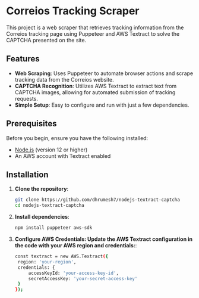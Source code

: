# Correios Tracking Scraper

This project is a web scraper that retrieves tracking information from the Correios tracking page using Puppeteer and AWS Textract to solve the CAPTCHA presented on the site.

## Features

- **Web Scraping**: Uses Puppeteer to automate browser actions and scrape tracking data from the Correios website.
- **CAPTCHA Recognition**: Utilizes AWS Textract to extract text from CAPTCHA images, allowing for automated submission of tracking requests.
- **Simple Setup**: Easy to configure and run with just a few dependencies.

## Prerequisites

Before you begin, ensure you have the following installed:

- [Node.js](https://nodejs.org/) (version 12 or higher)
- An AWS account with Textract enabled

## Installation

1. **Clone the repository**:
   ```bash
   git clone https://github.com/dhrumesh7/nodejs-textract-captcha
   cd nodejs-textract-captcha

2. **Install dependencies**:
   ```bash
   npm install puppeteer aws-sdk

3. **Configure AWS Credentials: Update the AWS Textract configuration in the code with your AWS region and credentials:**:
   ```bash
   const textract = new AWS.Textract({ 
    region: 'your-region', 
    credentials: {
        accessKeyId: 'your-access-key-id',
        secretAccessKey: 'your-secret-access-key'
    }
   });
